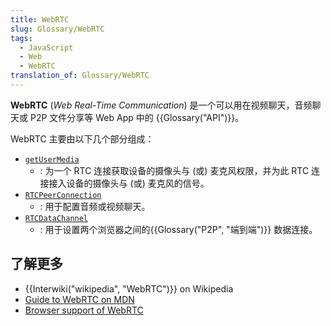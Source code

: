 ```yaml
---
title: WebRTC
slug: Glossary/WebRTC
tags:
  - JavaScript
  - Web
  - WebRTC
translation_of: Glossary/WebRTC
---
```

**WebRTC** (_Web Real-Time Communication_) 是一个可以用在视频聊天，音频聊天或 P2P 文件分享等 Web App 中的 {{Glossary("API")}}。

WebRTC 主要由以下几个部分组成：

- [`getUserMedia`](/zh-CN/docs/Web/API/Navigator/getUserMedia)
  - : 为一个 RTC 连接获取设备的摄像头与 (或) 麦克风权限，并为此 RTC 连接接入设备的摄像头与 (或) 麦克风的信号。
- [`RTCPeerConnection`](/zh-CN/docs/Web/API/RTCPeerConnection)
  - : 用于配置音频或视频聊天。
- [`RTCDataChannel`](/zh-CN/docs/Web/API/RTCDataChannel)
  - : 用于设置两个浏览器之间的{{Glossary("P2P", "端到端")}} 数据连接。

## 了解更多

- {{Interwiki("wikipedia", "WebRTC")}} on Wikipedia
- [Guide to WebRTC on MDN](/zh-CN/docs/Web/API/WebRTC_API)
- [Browser support of WebRTC](https://caniuse.com/rtcpeerconnection)

